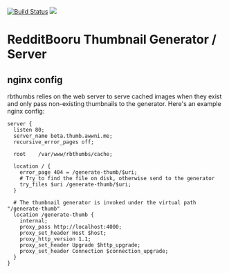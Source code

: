 [![Build Status](https://travis-ci.org/redditbooru/rbthumbs.svg)](https://travis-ci.org/redditbooru/rbthumbs)
[![](https://coveralls.io/repos/github/redditbooru/rbthumbs/badge.svg)](https://coveralls.io/github/redditbooru/rbthumbs)

# RedditBooru Thumbnail Generator / Server

## nginx config

rbthumbs relies on the web server to serve cached images when they exist and only pass non-existing thumbnails to the generator. Here's an example nginx config:

```
server {
  listen 80;
  server_name beta.thumb.awwni.me;
  recursive_error_pages off;

  root    /var/www/rbthumbs/cache;

  location / {
    error_page 404 = /generate-thumb/$uri;
    # Try to find the file on disk, otherwise send to the generator
    try_files $uri /generate-thumb/$uri;
  }

  # The thumbnail generator is invoked under the virtual path "/generate-thumb"
  location /generate-thumb {
    internal;
    proxy_pass http://localhost:4000;
    proxy_set_header Host $host;
    proxy_http_version 1.1;
    proxy_set_header Upgrade $http_upgrade;
    proxy_set_header Connection $connection_upgrade;
  }
}
```
